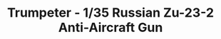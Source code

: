 ---
layout: product
title: "Trumpeter - 1/35 Russian Zu-23-2 Anti-Aircraft Gun"
price: "3400" 
desc: "N/A"
img_path: "/assets/img/TRU02348.webp"
brand: "N/A"
available: false
special_offer: false
new: false
soon: false
cat: "010000"
subcat: "013400"
subsubcat: "0N/A"
sifra: "TRU02348"
popular: false
spec: false
---
